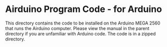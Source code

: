 # Airduino Program Code - for Arduino
This directory contains the code to be installed on the Arduino MEGA 2560 that runs the Airduino computer.  Please view the manual in the parent directory if you are unfamiliar with Arduino code.  The code is in a zipped directory.
